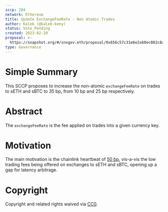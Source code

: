 ```yaml
---
sccp: 284
network: Ethereum
title: Update ExchangeFeeRate - Non Atomic Trades
author: Kaleb (@kaleb-keny)
status: Vote_Pending
created: 2023-02-20
proposal: >-
  https://snapshot.org/#/snxgov.eth/proposal/0x656c57c31e6e2ab0ec002c8a8e5e186df0305a6bf0d98cd72796448c57d8ddf5
type: Governance
---
```


# Simple Summary

This SCCP proposes to increase the non-atomic `exchangeFeeRate` on trades to sETH and sBTC to 35 bp, from 10 bp and 25 bp respectively.

# Abstract

The `exchangeFeeRate` is the fee applied on trades into a given currency key.


# Motivation

The main motivation is the chainlink heartbeat of [50 bp](https://docs.chain.link/data-feeds/price-feeds/addresses), vis-a-vis the low trading fees being offered on exchanges to sETH and sBTC, opening up a gap for latency arbitrage.


# Copyright

Copyright and related rights waived via [CC0](https://creativecommons.org/publicdomain/zero/1.0/).
